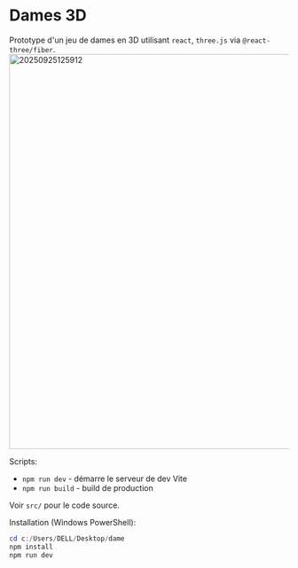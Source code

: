 # Dames 3D

Prototype d'un jeu de dames en 3D utilisant `react`, `three.js` via `@react-three/fiber`.
<img width="699" height="713" alt="20250925125912" src="https://github.com/user-attachments/assets/28dc4a85-9775-42ae-8758-4d33e3b3ea1b" />


Scripts:

- `npm run dev` - démarre le serveur de dev Vite
- `npm run build` - build de production

Voir `src/` pour le code source.

Installation (Windows PowerShell):

```powershell
cd c:/Users/DELL/Desktop/dame
npm install
npm run dev
```

